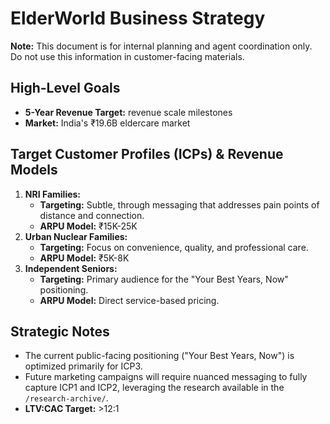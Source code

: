 # ElderWorld Business Strategy

**Note:** This document is for internal planning and agent coordination only. Do not use this information in customer-facing materials.

## High-Level Goals
- **5-Year Revenue Target:** revenue scale milestones
- **Market:** India's ₹19.6B eldercare market

## Target Customer Profiles (ICPs) & Revenue Models
1.  **NRI Families:**
    -   **Targeting:** Subtle, through messaging that addresses pain points of distance and connection.
    -   **ARPU Model:** ₹15K-25K
2.  **Urban Nuclear Families:**
    -   **Targeting:** Focus on convenience, quality, and professional care.
    -   **ARPU Model:** ₹5K-8K
3.  **Independent Seniors:**
    -   **Targeting:** Primary audience for the "Your Best Years, Now" positioning.
    -   **ARPU Model:** Direct service-based pricing.

## Strategic Notes
-   The current public-facing positioning ("Your Best Years, Now") is optimized primarily for ICP3.
-   Future marketing campaigns will require nuanced messaging to fully capture ICP1 and ICP2, leveraging the research available in the `/research-archive/`.
-   **LTV:CAC Target:** >12:1
